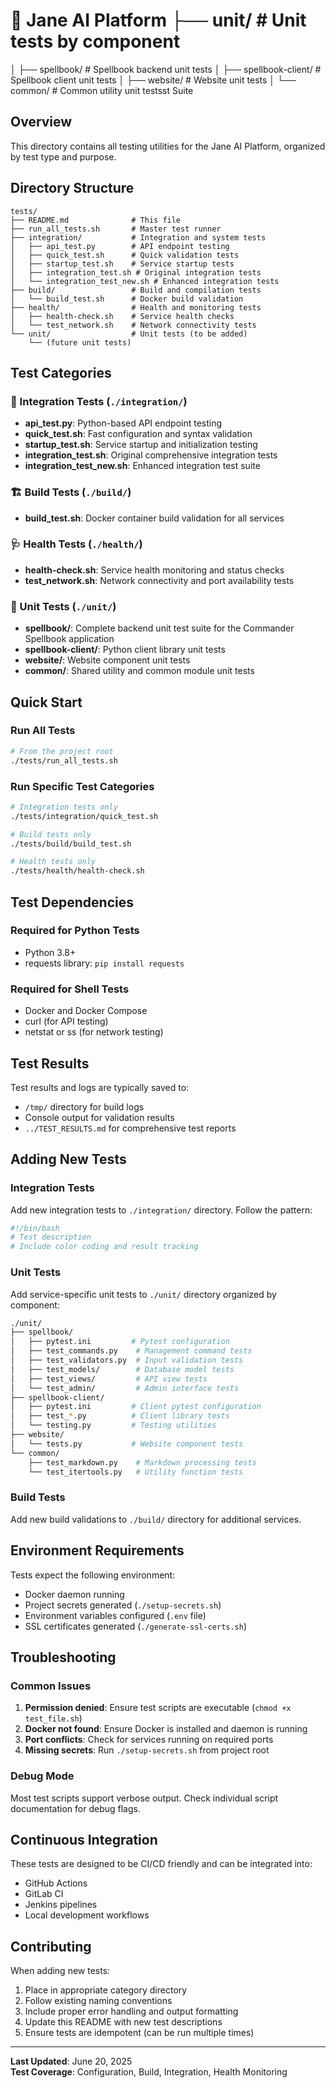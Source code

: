 # 🧪 Jane AI Platform ├── unit/                  # Unit tests by component
│   ├── spellbook/         # Spellbook backend unit tests
│   ├── spellbook-client/  # Spellbook client unit tests
│   ├── website/           # Website unit tests
│   └── common/            # Common utility unit testsst Suite

## Overview
This directory contains all testing utilities for the Jane AI Platform, organized by test type and purpose.

## Directory Structure

```
tests/
├── README.md              # This file
├── run_all_tests.sh       # Master test runner
├── integration/           # Integration and system tests
│   ├── api_test.py        # API endpoint testing
│   ├── quick_test.sh      # Quick validation tests
│   ├── startup_test.sh    # Service startup tests
│   ├── integration_test.sh # Original integration tests
│   └── integration_test_new.sh # Enhanced integration tests
├── build/                 # Build and compilation tests
│   └── build_test.sh      # Docker build validation
├── health/                # Health and monitoring tests
│   ├── health-check.sh    # Service health checks
│   └── test_network.sh    # Network connectivity tests
└── unit/                  # Unit tests (to be added)
    └── (future unit tests)
```

## Test Categories

### 🔧 Integration Tests (`./integration/`)
- **api_test.py**: Python-based API endpoint testing
- **quick_test.sh**: Fast configuration and syntax validation
- **startup_test.sh**: Service startup and initialization testing
- **integration_test.sh**: Original comprehensive integration tests
- **integration_test_new.sh**: Enhanced integration test suite

### 🏗️ Build Tests (`./build/`)
- **build_test.sh**: Docker container build validation for all services

### 🩺 Health Tests (`./health/`)
- **health-check.sh**: Service health monitoring and status checks
- **test_network.sh**: Network connectivity and port availability tests

### 🧩 Unit Tests (`./unit/`)
- **spellbook/**: Complete backend unit test suite for the Commander Spellbook application
- **spellbook-client/**: Python client library unit tests
- **website/**: Website component unit tests  
- **common/**: Shared utility and common module unit tests

## Quick Start

### Run All Tests
```bash
# From the project root
./tests/run_all_tests.sh
```

### Run Specific Test Categories
```bash
# Integration tests only
./tests/integration/quick_test.sh

# Build tests only
./tests/build/build_test.sh

# Health tests only
./tests/health/health-check.sh
```

## Test Dependencies

### Required for Python Tests
- Python 3.8+
- requests library: `pip install requests`

### Required for Shell Tests
- Docker and Docker Compose
- curl (for API testing)
- netstat or ss (for network testing)

## Test Results

Test results and logs are typically saved to:
- `/tmp/` directory for build logs
- Console output for validation results
- `../TEST_RESULTS.md` for comprehensive test reports

## Adding New Tests

### Integration Tests
Add new integration tests to `./integration/` directory. Follow the pattern:
```bash
#!/bin/bash
# Test description
# Include color coding and result tracking
```

### Unit Tests
Add service-specific unit tests to `./unit/` directory organized by component:
```bash
./unit/
├── spellbook/
│   ├── pytest.ini         # Pytest configuration
│   ├── test_commands.py    # Management command tests
│   ├── test_validators.py  # Input validation tests
│   ├── test_models/        # Database model tests
│   ├── test_views/         # API view tests
│   └── test_admin/         # Admin interface tests
├── spellbook-client/
│   ├── pytest.ini         # Client pytest configuration
│   ├── test_*.py          # Client library tests
│   └── testing.py         # Testing utilities
├── website/
│   └── tests.py           # Website component tests
└── common/
    ├── test_markdown.py    # Markdown processing tests
    └── test_itertools.py   # Utility function tests
```

### Build Tests
Add new build validations to `./build/` directory for additional services.

## Environment Requirements

Tests expect the following environment:
- Docker daemon running
- Project secrets generated (`./setup-secrets.sh`)
- Environment variables configured (`.env` file)
- SSL certificates generated (`./generate-ssl-certs.sh`)

## Troubleshooting

### Common Issues
1. **Permission denied**: Ensure test scripts are executable (`chmod +x test_file.sh`)
2. **Docker not found**: Ensure Docker is installed and daemon is running
3. **Port conflicts**: Check for services running on required ports
4. **Missing secrets**: Run `./setup-secrets.sh` from project root

### Debug Mode
Most test scripts support verbose output. Check individual script documentation for debug flags.

## Continuous Integration

These tests are designed to be CI/CD friendly and can be integrated into:
- GitHub Actions
- GitLab CI
- Jenkins pipelines
- Local development workflows

## Contributing

When adding new tests:
1. Place in appropriate category directory
2. Follow existing naming conventions
3. Include proper error handling and output formatting
4. Update this README with new test descriptions
5. Ensure tests are idempotent (can be run multiple times)

---

**Last Updated**: June 20, 2025  
**Test Coverage**: Configuration, Build, Integration, Health Monitoring
